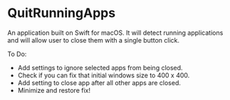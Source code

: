 # QuitRunningApps

An application built on Swift for macOS. It will detect running applications and will allow user to close them with a single button click.

To Do:
- Add settings to ignore selected apps from being closed.
- Check if you can fix that initial windows size to 400 x 400.
- Add setting to close app after all other apps are closed.
- Minimize and restore fix!
